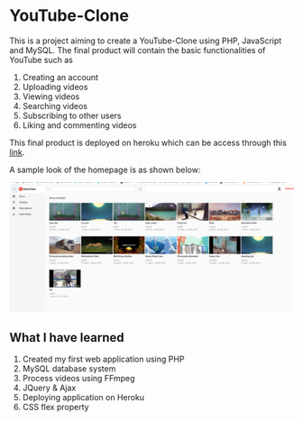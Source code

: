 # YouTube-Clone
This is a project aiming to create a YouTube-Clone using PHP, JavaScript and MySQL. The final product will contain the basic functionalities of YouTube such as 
1. Creating an account
2. Uploading videos 
3. Viewing videos
4. Searching videos
5. Subscribing to other users
6. Liking and commenting videos

This final product is deployed on heroku which can be access through this [link](https://marcus-tube.herokuapp.com).

A sample look of the homepage is as shown below:

![Home Page](youtube-clone.png)

## What I have learned
1. Created my first web application using PHP
2. MySQL database system
3. Process videos using FFmpeg
4. JQuery & Ajax
5. Deploying application on Heroku
6. CSS flex property
